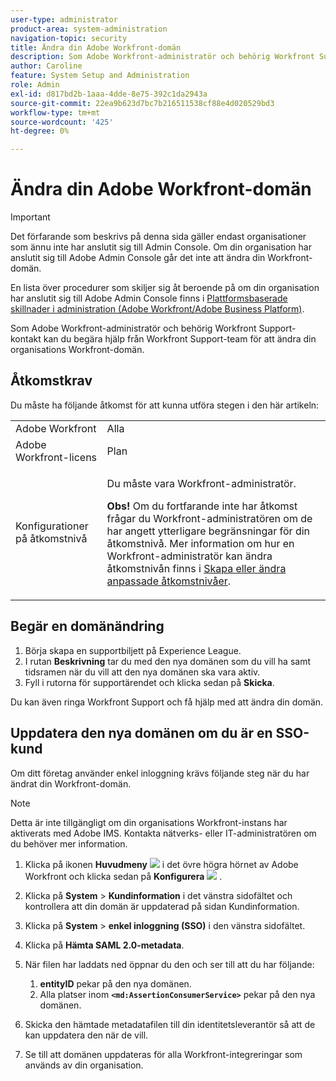 ```yaml
---
user-type: administrator
product-area: system-administration
navigation-topic: security
title: Ändra din Adobe Workfront-domän
description: Som Adobe Workfront-administratör och behörig Workfront Support-kontakt kan du begära hjälp från Workfront Support-team för att ändra din organisations Workfront-domän.
author: Caroline
feature: System Setup and Administration
role: Admin
exl-id: d817bd2b-1aaa-4dde-8e75-392c1da2943a
source-git-commit: 22ea9b623d7bc7b216511538cf88e4d020529bd3
workflow-type: tm+mt
source-wordcount: '425'
ht-degree: 0%

---
```


# Ändra din Adobe Workfront-domän

>[!IMPORTANT]
>
>Det förfarande som beskrivs på denna sida gäller endast organisationer som ännu inte har anslutit sig till Admin Console. Om din organisation har anslutit sig till Adobe Admin Console går det inte att ändra din Workfront-domän.
>
>En lista över procedurer som skiljer sig åt beroende på om din organisation har anslutit sig till Adobe Admin Console finns i [Plattformsbaserade skillnader i administration (Adobe Workfront/Adobe Business Platform)](../../../administration-and-setup/get-started-wf-administration/actions-in-admin-console.md).

Som Adobe Workfront-administratör och behörig Workfront Support-kontakt kan du begära hjälp från Workfront Support-team för att ändra din organisations Workfront-domän.

## Åtkomstkrav

Du måste ha följande åtkomst för att kunna utföra stegen i den här artikeln:

<table style="table-layout:auto"> 
 <col> 
 <col> 
 <tbody> 
  <tr> 
   <td role="rowheader">Adobe Workfront</td> 
   <td>Alla</td> 
  </tr> 
  <tr> 
   <td role="rowheader">Adobe Workfront-licens</td> 
   <td>Plan</td> 
  </tr> 
  <tr> 
   <td role="rowheader">Konfigurationer på åtkomstnivå</td> 
   <td> <p>Du måste vara Workfront-administratör.</p> <p><b>Obs!</b> Om du fortfarande inte har åtkomst frågar du Workfront-administratören om de har angett ytterligare begränsningar för din åtkomstnivå. Mer information om hur en Workfront-administratör kan ändra åtkomstnivån finns i <a href="../../../administration-and-setup/add-users/configure-and-grant-access/create-modify-access-levels.md" class="MCXref xref">Skapa eller ändra anpassade åtkomstnivåer</a>.</p> </td> 
  </tr> 
 </tbody> 
</table>

## Begär en domänändring

1. Börja skapa en supportbiljett på Experience League.
1. I rutan **Beskrivning** tar du med den nya domänen som du vill ha samt tidsramen när du vill att den nya domänen ska vara aktiv.
1. Fyll i rutorna för supportärendet och klicka sedan på **Skicka**.

Du kan även ringa Workfront Support och få hjälp med att ändra din domän.

## Uppdatera den nya domänen om du är en SSO-kund

Om ditt företag använder enkel inloggning krävs följande steg när du har ändrat din Workfront-domän.

>[!NOTE]
>
>Detta är inte tillgängligt om din organisations Workfront-instans har aktiverats med Adobe IMS. Kontakta nätverks- eller IT-administratören om du behöver mer information.

1. Klicka på ikonen **Huvudmeny** ![](assets/main-menu-icon.png) i det övre högra hörnet av Adobe Workfront och klicka sedan på **Konfigurera** ![](assets/gear-icon-settings.png) .

1. Klicka på **System** > **Kundinformation** i det vänstra sidofältet och kontrollera att din domän är uppdaterad på sidan Kundinformation.

1. Klicka på **System** > **enkel inloggning (SSO)** i den vänstra sidofältet.

1. Klicka på **Hämta SAML 2.0-metadata**.
1. När filen har laddats ned öppnar du den och ser till att du har följande:

   1. **entityID** pekar på den nya domänen.
   1. Alla platser inom **`<md:AssertionConsumerService>`** pekar på den nya domänen.

1. Skicka den hämtade metadatafilen till din identitetsleverantör så att de kan uppdatera den när de vill.
1. Se till att domänen uppdateras för alla Workfront-integreringar som används av din organisation.
